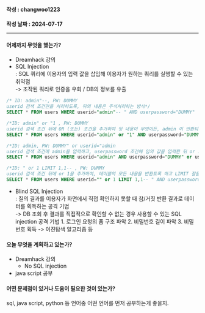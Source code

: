 #### 작성 : changwoo1223
**작성 날짜 : 2024-07-17**

---
#### 어제까지 무엇을 했는가?
- Dreamhack 강의
- SQL Injection  
    : SQL 쿼리에 이용자의 입력 값을 삽입해 이용자가 원하는 쿼리를 실행할 수 있는 취약점  
    -> 조작된 쿼리로 인증을 우회 / DB의 정보를 유출 

```sql
/* ID: admin"--, PW: DUMMY
userid 검색 조건만을 처리하도록, 뒤의 내용은 주석처리하는 방식*/
SELECT * FROM users WHERE userid="admin"-- " AND userpassword="DUMMY"

/*ID: admin" or "1 , PW: DUMMY
userid 검색 조건 뒤에 OR (또는) 조건을 추가하여 뒷 내용이 무엇이든, admin 이 반환되도록 하는 방식*/
SELECT * FROM users WHERE userid="admin" or "1" AND userpassword="DUMMY"

/*ID: admin, PW: DUMMY" or userid="admin
userid 검색 조건에 admin을 입력하고, userpassword 조건에 임의 값을 입력한 뒤 or 조건을 추가하여 userid가 admin인 것을 반환하도록 하는 방식*/
SELECT * FROM users WHERE userid="admin" AND userpassword="DUMMY" or userid="admin"

/*ID: " or 1 LIMIT 1,1-- , PW: DUMMY
userid 검색 조건 뒤에 or 1을 추가하여, 테이블의 모든 내용을 반환토록 하고 LIMIT 절을 이용해 두 번째 Row인 admin을 반환토록 하는 방식*/
SELECT * FROM users WHERE userid="" or 1 LIMIT 1,1-- " AND userpassword="DUMMY"
```
- Blind SQL Injection  
    : 질의 결과를 이용자가 화면에서 직접 확인하지 못할 때 참/거짓 반환 결과로 데이터를 획득하는 공격 기법  
    -> DB 조회 후 결과를 직접적으로 확인할 수 없는 경우 사용할 수 있는 SQL injection 공격 기법 
      1. 로그인 요청의 폼 구조 파악
      2. 비밀번호 길이 파악
      3. 비밀번호 획득 -> 이진탐색 알고리즘 등

#### 오늘 무엇을 계획하고 있는가?
- Dreamhack 강의
  - No SQL injection
- java script 공부 
 
#### 어떤 문제점이 있거나 도움이 필요한 것이 있는가?
sql, java script, python 등 언어중 어떤 언어를 먼저 공부하는게 좋을지.